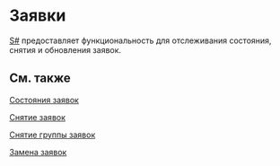 # Заявки

[S\#](StockSharpAbout.md) предоставляет функциональность для отслеживания состояния, снятия и обновления заявок. 

## См. также

[Состояния заявок](OrderStates.md)

[Снятие заявок](OrdersCancel.md)

[Снятие группы заявок](OrdersCancelGroup.md)

[Замена заявок](OrdersReRegister.md)

